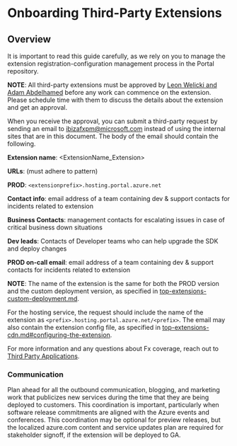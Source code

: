 <a name="onboarding-third-party-extensions"></a>
# Onboarding Third-Party Extensions

<a name="onboarding-third-party-extensions-overview"></a>
## Overview

It is important to read this guide carefully, as we rely on you to manage the extension registration-configuration management process in the Portal repository. 

**NOTE**: All third-party extensions must be approved by <a href="mailto:ibiza-onboarding@microsoft.com?subject=Third Party Applications (External partners)">Leon Welicki and Adam Abdelhamed</a> before any work can commence on the extension. Please schedule time with them to discuss the details about the extension and get an approval. 

When you receive the approval, you can submit a third-party request by sending an email to <a href="mailto:ibizafxpm@microsoft.com?subject=New Third Party Extension Onboarding Request: &lt;extensionName&gt;&body=Extension name: <ExtensionName_Extension> <br><br>URLs:  (must adhere to pattern)<br><br>PROD:  <extensionprefix>.hosting.portal.azure.net<br><br>Contact info: <email address of a team containing dev and support contacts for incidents related to extension><br><br>Business Contacts:<management contacts for escalating issues in case of critical business down situations><br><br>Dev leads: <Contacts of Developer teams who can help upgrade the SDK and deploy changes><br><br>PROD on-call email: <email address of a team containing dev and support contacts for incidents related to extension><br><br>">ibizafxpm@microsoft.com</a> instead of using the internal sites that are in this document. The body of the email should contain the following.

**Extension name**: <ExtensionName_Extension> 

**URLs**: (must adhere to pattern)

**PROD**: `<extensionprefix>.hosting.portal.azure.net`

**Contact info**: email address of a team containing dev & support contacts for incidents related to extension

**Business Contacts**: management contacts for escalating issues in case of critical business down situations

**Dev leads**: Contacts of Developer teams who can help upgrade the SDK and deploy changes

**PROD on-call email**: email address of a team containing dev & support contacts for incidents related to extension

**NOTE**: The name of the extension is the same for both the PROD version and the custom deployment version, as specified in [top-extensions-custom-deployment.md](top-extensions-custom-deployment.md). 

For the hosting service, the request should include the name of the extension as `<prefix>.hosting.portal.azure.net/<prefix>`. The email may also contain the extension config file, as specified in [top-extensions-cdn.md#configuring-the-extension](top-extensions-cdn.md#configuring-the-extension).

For more information and any questions about Fx coverage, reach out to 
<a href="mailto:ibiza-onboarding@microsoft.com?subject=Third Party Applications (External partners)">Third Party Applications</a>.

<a name="onboarding-third-party-extensions-overview-communication"></a>
### Communication

Plan ahead for all the outbound communication, blogging, and marketing work that publicizes new services during the time that they are being deployed to customers. This coordination is important, particularly when software release commitments are aligned with the Azure events and conferences. This coordination may be optional for preview releases, but the localized azure.com content and service updates plan are required for stakeholder signoff, if the extension will be deployed to GA.
